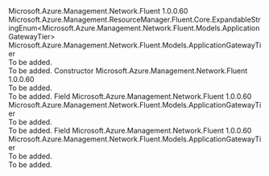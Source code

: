 <Type Name="ApplicationGatewayTier" FullName="Microsoft.Azure.Management.Network.Fluent.Models.ApplicationGatewayTier">
  <TypeSignature Language="C#" Value="public class ApplicationGatewayTier : Microsoft.Azure.Management.ResourceManager.Fluent.Core.ExpandableStringEnum&lt;Microsoft.Azure.Management.Network.Fluent.Models.ApplicationGatewayTier&gt;" />
  <TypeSignature Language="ILAsm" Value=".class public auto ansi beforefieldinit ApplicationGatewayTier extends Microsoft.Azure.Management.ResourceManager.Fluent.Core.ExpandableStringEnum`1&lt;class Microsoft.Azure.Management.Network.Fluent.Models.ApplicationGatewayTier&gt;" />
  <TypeSignature Language="DocId" Value="T:Microsoft.Azure.Management.Network.Fluent.Models.ApplicationGatewayTier" />
  <TypeSignature Language="VB.NET" Value="Public Class ApplicationGatewayTier&#xA;Inherits ExpandableStringEnum(Of ApplicationGatewayTier)" />
  <TypeSignature Language="F#" Value="type ApplicationGatewayTier = class&#xA;    inherit ExpandableStringEnum&lt;ApplicationGatewayTier&gt;" />
  <AssemblyInfo>
    <AssemblyName>Microsoft.Azure.Management.Network.Fluent</AssemblyName>
    <AssemblyVersion>1.0.0.60</AssemblyVersion>
  </AssemblyInfo>
  <Base>
    <BaseTypeName>Microsoft.Azure.Management.ResourceManager.Fluent.Core.ExpandableStringEnum&lt;Microsoft.Azure.Management.Network.Fluent.Models.ApplicationGatewayTier&gt;</BaseTypeName>
    <BaseTypeArguments>
      <BaseTypeArgument TypeParamName="!0">Microsoft.Azure.Management.Network.Fluent.Models.ApplicationGatewayTier</BaseTypeArgument>
    </BaseTypeArguments>
  </Base>
  <Interfaces />
  <Docs>
    <summary>To be added.</summary>
    <remarks>To be added.</remarks>
  </Docs>
  <Members>
    <Member MemberName=".ctor">
      <MemberSignature Language="C#" Value="public ApplicationGatewayTier ();" />
      <MemberSignature Language="ILAsm" Value=".method public hidebysig specialname rtspecialname instance void .ctor() cil managed" />
      <MemberSignature Language="DocId" Value="M:Microsoft.Azure.Management.Network.Fluent.Models.ApplicationGatewayTier.#ctor" />
      <MemberSignature Language="VB.NET" Value="Public Sub New ()" />
      <MemberType>Constructor</MemberType>
      <AssemblyInfo>
        <AssemblyName>Microsoft.Azure.Management.Network.Fluent</AssemblyName>
        <AssemblyVersion>1.0.0.60</AssemblyVersion>
      </AssemblyInfo>
      <Parameters />
      <Docs>
        <summary>To be added.</summary>
        <remarks>To be added.</remarks>
      </Docs>
    </Member>
    <Member MemberName="Standard">
      <MemberSignature Language="C#" Value="public static readonly Microsoft.Azure.Management.Network.Fluent.Models.ApplicationGatewayTier Standard;" />
      <MemberSignature Language="ILAsm" Value=".field public static initonly class Microsoft.Azure.Management.Network.Fluent.Models.ApplicationGatewayTier Standard" />
      <MemberSignature Language="DocId" Value="F:Microsoft.Azure.Management.Network.Fluent.Models.ApplicationGatewayTier.Standard" />
      <MemberSignature Language="VB.NET" Value="Public Shared ReadOnly Standard As ApplicationGatewayTier " />
      <MemberSignature Language="F#" Value=" staticval mutable Standard : Microsoft.Azure.Management.Network.Fluent.Models.ApplicationGatewayTier" Usage="Microsoft.Azure.Management.Network.Fluent.Models.ApplicationGatewayTier.Standard" />
      <MemberType>Field</MemberType>
      <AssemblyInfo>
        <AssemblyName>Microsoft.Azure.Management.Network.Fluent</AssemblyName>
        <AssemblyVersion>1.0.0.60</AssemblyVersion>
      </AssemblyInfo>
      <ReturnValue>
        <ReturnType>Microsoft.Azure.Management.Network.Fluent.Models.ApplicationGatewayTier</ReturnType>
      </ReturnValue>
      <Docs>
        <summary>To be added.</summary>
        <remarks>To be added.</remarks>
      </Docs>
    </Member>
    <Member MemberName="WAF">
      <MemberSignature Language="C#" Value="public static readonly Microsoft.Azure.Management.Network.Fluent.Models.ApplicationGatewayTier WAF;" />
      <MemberSignature Language="ILAsm" Value=".field public static initonly class Microsoft.Azure.Management.Network.Fluent.Models.ApplicationGatewayTier WAF" />
      <MemberSignature Language="DocId" Value="F:Microsoft.Azure.Management.Network.Fluent.Models.ApplicationGatewayTier.WAF" />
      <MemberSignature Language="VB.NET" Value="Public Shared ReadOnly WAF As ApplicationGatewayTier " />
      <MemberSignature Language="F#" Value=" staticval mutable WAF : Microsoft.Azure.Management.Network.Fluent.Models.ApplicationGatewayTier" Usage="Microsoft.Azure.Management.Network.Fluent.Models.ApplicationGatewayTier.WAF" />
      <MemberType>Field</MemberType>
      <AssemblyInfo>
        <AssemblyName>Microsoft.Azure.Management.Network.Fluent</AssemblyName>
        <AssemblyVersion>1.0.0.60</AssemblyVersion>
      </AssemblyInfo>
      <ReturnValue>
        <ReturnType>Microsoft.Azure.Management.Network.Fluent.Models.ApplicationGatewayTier</ReturnType>
      </ReturnValue>
      <Docs>
        <summary>To be added.</summary>
        <remarks>To be added.</remarks>
      </Docs>
    </Member>
  </Members>
</Type>